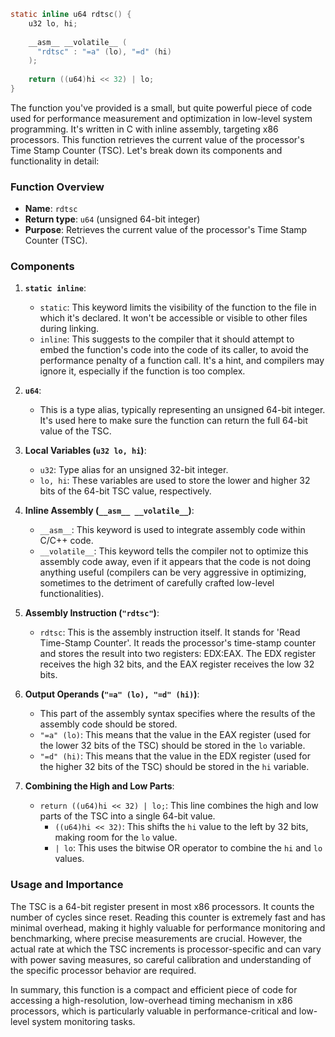 
```c
static inline u64 rdtsc() {
    u32 lo, hi;
    
    __asm__ __volatile__ (
      "rdtsc" : "=a" (lo), "=d" (hi)
    );
    
    return ((u64)hi << 32) | lo;
}
```

The function you've provided is a small, but quite powerful piece of code used for performance measurement and optimization in low-level system programming. It's written in C with inline assembly, targeting x86 processors. This function retrieves the current value of the processor's Time Stamp Counter (TSC). Let's break down its components and functionality in detail:

### Function Overview

- **Name**: `rdtsc`
- **Return type**: `u64` (unsigned 64-bit integer)
- **Purpose**: Retrieves the current value of the processor's Time Stamp Counter (TSC).

### Components

1. **`static inline`**:
    
    - `static`: This keyword limits the visibility of the function to the file in which it's declared. It won't be accessible or visible to other files during linking.
    - `inline`: This suggests to the compiler that it should attempt to embed the function's code into the code of its caller, to avoid the performance penalty of a function call. It's a hint, and compilers may ignore it, especially if the function is too complex.
2. **`u64`**:
    
    - This is a type alias, typically representing an unsigned 64-bit integer. It's used here to make sure the function can return the full 64-bit value of the TSC.
3. **Local Variables (`u32 lo, hi`)**:
    
    - `u32`: Type alias for an unsigned 32-bit integer.
    - `lo, hi`: These variables are used to store the lower and higher 32 bits of the 64-bit TSC value, respectively.
4. **Inline Assembly (`__asm__ __volatile__`)**:
    
    - `__asm__`: This keyword is used to integrate assembly code within C/C++ code.
    - `__volatile__`: This keyword tells the compiler not to optimize this assembly code away, even if it appears that the code is not doing anything useful (compilers can be very aggressive in optimizing, sometimes to the detriment of carefully crafted low-level functionalities).
5. **Assembly Instruction (`"rdtsc"`)**:
    
    - `rdtsc`: This is the assembly instruction itself. It stands for 'Read Time-Stamp Counter'. It reads the processor's time-stamp counter and stores the result into two registers: EDX:EAX. The EDX register receives the high 32 bits, and the EAX register receives the low 32 bits.
6. **Output Operands (`"=a" (lo), "=d" (hi)`)**:
    
    - This part of the assembly syntax specifies where the results of the assembly code should be stored.
    - `"=a" (lo)`: This means that the value in the EAX register (used for the lower 32 bits of the TSC) should be stored in the `lo` variable.
    - `"=d" (hi)`: This means that the value in the EDX register (used for the higher 32 bits of the TSC) should be stored in the `hi` variable.
7. **Combining the High and Low Parts**:
    
    - `return ((u64)hi << 32) | lo;`: This line combines the high and low parts of the TSC into a single 64-bit value.
        - `((u64)hi << 32)`: This shifts the `hi` value to the left by 32 bits, making room for the `lo` value.
        - `| lo`: This uses the bitwise OR operator to combine the `hi` and `lo` values.

### Usage and Importance

The TSC is a 64-bit register present in most x86 processors. It counts the number of cycles since reset. Reading this counter is extremely fast and has minimal overhead, making it highly valuable for performance monitoring and benchmarking, where precise measurements are crucial. However, the actual rate at which the TSC increments is processor-specific and can vary with power saving measures, so careful calibration and understanding of the specific processor behavior are required.

In summary, this function is a compact and efficient piece of code for accessing a high-resolution, low-overhead timing mechanism in x86 processors, which is particularly valuable in performance-critical and low-level system monitoring tasks.